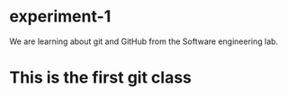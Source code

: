 # experiment-1
We are learning about git and GitHub from the Software engineering lab.
<h1>
  This is the first git class
</h1>
